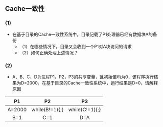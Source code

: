 ## Cache一致性

### (1)

- 在基于目录的Cache一致性系统中，目录记载了P1处理器已经有数据块A的备份
  - （1）在哪些情况下，目录又会收到一个P1对A块访问的请求
  - （2）如何正确处理上述情况？

### (2)

- A、B、C、D为进程P1，P2，P3的共享变量，且初始值均为0，该程序执行结果为D=2000，在基于目录的Cache一致性系统中，运行结果是D=0，请解释原因

|   P1   |       P2       |       P3       |
| :----: | :------------: | :------------: |
| A=2000 | while(B!=1){;} | while(C!=1){;} |
|  B=1   |      C=1       |      D=A       |

